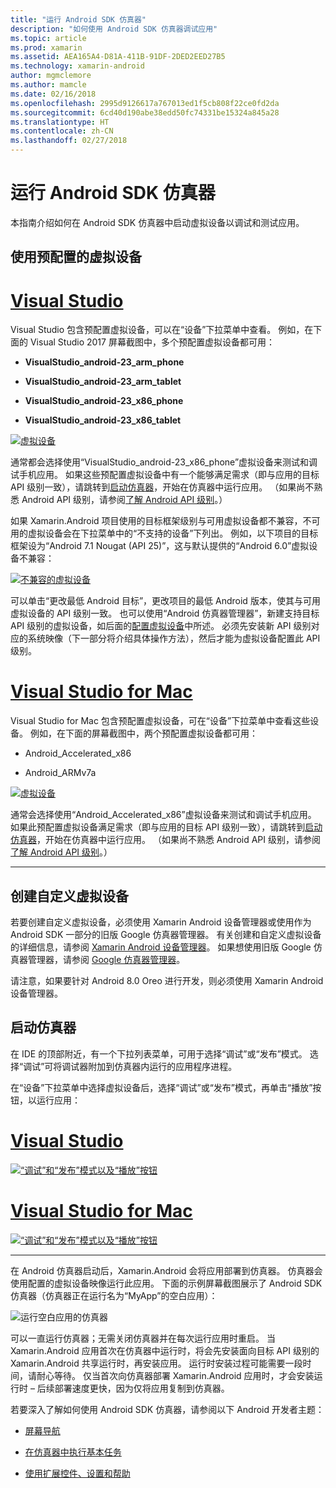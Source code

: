 ```yaml
---
title: "运行 Android SDK 仿真器"
description: "如何使用 Android SDK 仿真器调试应用"
ms.topic: article
ms.prod: xamarin
ms.assetid: AEA165A4-D81A-411B-91DF-2DED2EED27B5
ms.technology: xamarin-android
author: mgmclemore
ms.author: mamcle
ms.date: 02/16/2018
ms.openlocfilehash: 2995d9126617a767013ed1f5cb808f22ce0fd2da
ms.sourcegitcommit: 6cd40d190abe38edd50fc74331be15324a845a28
ms.translationtype: HT
ms.contentlocale: zh-CN
ms.lasthandoff: 02/27/2018
---
```

# <a name="running-the-android-sdk-emulator"></a>运行 Android SDK 仿真器

本指南介绍如何在 Android SDK 仿真器中启动虚拟设备以调试和测试应用。

## <a name="using-a-pre-configured-virtual-device"></a>使用预配置的虚拟设备

# <a name="visual-studiotabvswin"></a>[Visual Studio](#tab/vswin)

Visual Studio 包含预配置虚拟设备，可以在“设备”下拉菜单中查看。 例如，在下面的 Visual Studio 2017 屏幕截图中，多个预配置虚拟设备都可用：

-   **VisualStudio\_android-23\_arm\_phone**

-   **VisualStudio\_android-23\_arm\_tablet**

-   **VisualStudio\_android-23\_x86\_phone** 

-   **VisualStudio\_android-23\_x86\_tablet** 

[![虚拟设备](running-the-emulator-images/win/01-virtual-devices-sml.png)](running-the-emulator-images/win/01-virtual-devices.png)

通常都会选择使用“VisualStudio\_android-23\_x86\_phone”虚拟设备来测试和调试手机应用。 如果这些预配置虚拟设备中有一个能够满足需求（即与应用的目标 API 级别一致），请跳转到[启动仿真器](#launching)，开始在仿真器中运行应用。 （如果尚不熟悉 Android API 级别，请参阅[了解 Android API 级别](~/android/app-fundamentals/android-api-levels.md)。）

如果 Xamarin.Android 项目使用的目标框架级别与可用虚拟设备都不兼容，不可用的虚拟设备会在下拉菜单中的“不支持的设备”下列出。 例如，以下项目的目标框架设为“Android 7.1 Nougat (API 25)”，这与默认提供的“Android 6.0”虚拟设备不兼容：

[![不兼容的虚拟设备](running-the-emulator-images/win/02-incompatible-level-sml.png)](running-the-emulator-images/win/02-incompatible-level.png)

可以单击“更改最低 Android 目标”，更改项目的最低 Android 版本，使其与可用虚拟设备的 API 级别一致。 也可以使用“Android 仿真器管理器”，新建支持目标 API 级别的虚拟设备，如后面的[配置虚拟设备](#virtualdevice)中所述。 必须先安装新 API 级别对应的系统映像（下一部分将介绍具体操作方法），然后才能为虚拟设备配置此 API 级别。

# <a name="visual-studio-for-mactabvsmac"></a>[Visual Studio for Mac](#tab/vsmac)

Visual Studio for Mac 包含预配置虚拟设备，可在“设备”下拉菜单中查看这些设备。 例如，在下面的屏幕截图中，两个预配置虚拟设备都可用：

-   Android\_Accelerated\_x86

-   Android\_ARMv7a

[![虚拟设备](running-the-emulator-images/mac/01-virtual-devices-sml.png)](running-the-emulator-images/mac/01-virtual-devices.png)

通常会选择使用“Android\_Accelerated\_x86”虚拟设备来测试和调试手机应用。 如果此预配置虚拟设备满足需求（即与应用的目标 API 级别一致），请跳转到[启动仿真器](#launching)，开始在仿真器中运行应用。 （如果尚不熟悉 Android API 级别，请参阅[了解 Android API 级别](~/android/app-fundamentals/android-api-levels.md)。）

-----

## <a name="creating-custom-virtual-devices"></a>创建自定义虚拟设备

若要创建自定义虚拟设备，必须使用 Xamarin Android 设备管理器或使用作为 Android SDK 一部分的旧版 Google 仿真器管理器。 有关创建和自定义虚拟设备的详细信息，请参阅 [Xamarin Android 设备管理器](~/android/get-started/installation/android-emulator/xamarin-device-manager.md)。
如果想使用旧版 Google 仿真器管理器，请参阅 [Google 仿真器管理器](~/android/get-started/installation/android-emulator/google-emulator-manager.md)。

请注意，如果要针对 Android 8.0 Oreo 进行开发，则必须使用 Xamarin Android 设备管理器。

<a name="launching" />

## <a name="launching-the-emulator"></a>启动仿真器

在 IDE 的顶部附近，有一个下拉列表菜单，可用于选择“调试”或“发布”模式。 选择“调试”可将调试器附加到仿真器内运行的应用程序进程。 

在“设备”下拉菜单中选择虚拟设备后，选择“调试”或“发布”模式，再单击“播放”按钮，以运行应用：

# <a name="visual-studiotabvswin"></a>[Visual Studio](#tab/vswin)

[![“调试”和“发布”模式以及“播放”按钮](running-the-emulator-images/win/17-debug-release-sml.png)](running-the-emulator-images/win/17-debug-release.png)

# <a name="visual-studio-for-mactabvsmac"></a>[Visual Studio for Mac](#tab/vsmac)

[![“调试”和“发布”模式以及“播放”按钮](running-the-emulator-images/mac/16-debug-release-sml.png)](running-the-emulator-images/mac/16-debug-release.png)

-----

在 Android 仿真器启动后，Xamarin.Android 会将应用部署到仿真器。 仿真器会使用配置的虚拟设备映像运行此应用。 下面的示例屏幕截图展示了 Android SDK 仿真器（仿真器正在运行名为“MyApp”的空白应用）：

![运行空白应用的仿真器](running-the-emulator-images/emulator-running.png)

可以一直运行仿真器；无需关闭仿真器并在每次运行应用时重启。 当 Xamarin.Android 应用首次在仿真器中运行时，将会先安装面向目标 API 级别的 Xamarin.Android 共享运行时，再安装应用。 运行时安装过程可能需要一段时间，请耐心等待。 仅当首次向仿真器部署 Xamarin.Android 应用时，才会安装运行时 &ndash; 后续部署速度更快，因为仅将应用复制到仿真器。

若要深入了解如何使用 Android SDK 仿真器，请参阅以下 Android 开发者主题：

-   [屏幕导航](https://developer.android.com/studio/run/emulator.html#navigate)

-   [在仿真器中执行基本任务](https://developer.android.com/studio/run/emulator.html#tasks)

-   [使用扩展控件、设置和帮助](https://developer.android.com/studio/run/emulator.html#extended)

